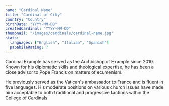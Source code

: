 ```yaml
---
name: "Cardinal Name"
title: "Cardinal of City"
country: "Country"
birthDate: "YYYY-MM-DD"
createdCardinal: "YYYY-MM-DD"
thumbnail: "/images/cardinals/cardinal-name.jpg"
stats:
  languages: ["English", "Italian", "Spanish"]
  papabileRating: 7
---
```


Cardinal Example has served as the Archbishop of Example since 2010. Known for his diplomatic skills and theological expertise, he has been a close advisor to Pope Francis on matters of ecumenism.

He previously served as the Vatican's ambassador to France and is fluent in five languages. His moderate positions on various church issues have made him acceptable to both traditional and progressive factions within the College of Cardinals.
